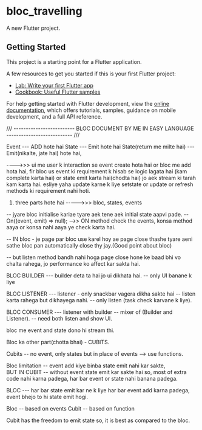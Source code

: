 # bloc_travelling

A new Flutter project.

## Getting Started

This project is a starting point for a Flutter application.

A few resources to get you started if this is your first Flutter project:

- [Lab: Write your first Flutter app](https://docs.flutter.dev/get-started/codelab)
- [Cookbook: Useful Flutter samples](https://docs.flutter.dev/cookbook)

For help getting started with Flutter development, view the
[online documentation](https://docs.flutter.dev/), which offers tutorials,
samples, guidance on mobile development, and a full API reference.



/// ------------------------- BLOC DOCUMENT BY ME IN EASY LANGUAGE --------------------------- ///

Event --- ADD hote hai
State --- Emit hote hai
State(return me milte hai) --- Emit(nikalte, jate hai) hote hai,

---->>> ui me user k interaction se event create hota hai or bloc me add hota hai, fir bloc us event ki requirement k 
        hisab se logic lagata hai (kam complete karta hai) or state emit karta hai(chodta hai) jo aek stream ki tarah kam karta hai.
        esliye yaha update karne k liye setstate or update or refresh methods ki requirement nahi hoti. 


1. three parts hote hai ----->>> bloc, states, events


-- jyare bloc initialise kariae tyare aek tene aek initial state aapvi pade.
-- On((event, emit) => null); -->> ON method check the events, konsa method aaya or konsa nahi aaya ye check karta hai.

-- IN bloc - je page par bloc use karel hoy ae page close thashe tyare aeni sathe bloc pan automatically close thy jay.(Good point about bloc)

-- but listen method bandh nahi hoga page close hone ke baad bhi vo chalta rahega, jo performance ko affect kar sakta hai.



BLOC BUILDER --- builder deta ta hai jo ui dikhata hai. -- only UI banane k liye

BLOC LISTENER --- listener - only snackbar vagera dikha sakte hai -- listen karta rahega but dikhayega nahi. -- only listen (task check karvane k liye).

BLOC CONSUMER --- listener with builder -- mixer of (Builder and Listener). --  need both listen and show UI.


bloc me event and state dono hi stream thi.




Bloc ka other part(chotta bhai) - CUBITS.

Cubits -- no event, only states but in place of events --> use functions.


Bloc limitation --  event add kiye binba state emit nahi kar sakte,  
BUT IN CUBIT -- without event state emit kar sakte hai so, most of extra code nahi karna padega, har bar event or state nahi banana padega.

BLOC --- har bar state emit kar ne k liye har bar event add karna padega, event bhejo to hi state emit hogi.



Bloc -- based on events
Cubit -- based on function


Cubit has the freedom to emit state so, it is best as compared to the bloc.


